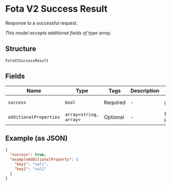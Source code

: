 
# Fota V2 Success Result

Response to a successful request.

*This model accepts additional fields of type array.*

## Structure

`FotaV2SuccessResult`

## Fields

| Name | Type | Tags | Description | Getter | Setter |
|  --- | --- | --- | --- | --- | --- |
| `success` | `bool` | Required | - | getSuccess(): bool | setSuccess(bool success): void |
| `additionalProperties` | `array<string, array>` | Optional | - | findAdditionalProperty(string key): array | additionalProperty(string key, array value): void |

## Example (as JSON)

```json
{
  "success": true,
  "exampleAdditionalProperty": {
    "key1": "val1",
    "key2": "val2"
  }
}
```

